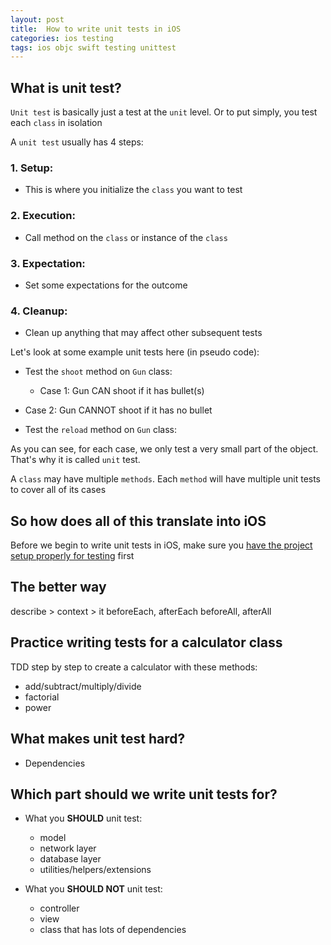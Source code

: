 ```yaml
---
layout: post
title:  How to write unit tests in iOS
categories: ios testing
tags: ios objc swift testing unittest
---
```


## What is unit test?

`Unit test` is basically just a test at the `unit` level. Or to put simply, you test each `class` in isolation

A `unit test` usually has 4 steps:

### 1. Setup:
  * This is where you initialize the `class` you want to test

### 2. Execution:
  * Call method on the `class` or instance of the `class`

### 3. Expectation:
  * Set some expectations for the outcome

### 4. Cleanup:
  * Clean up anything that may affect other subsequent tests

Let's look at some example unit tests here (in pseudo code):

* Test the `shoot` method on `Gun` class:

  * Case 1: Gun CAN shoot if it has bullet(s)
<script src="https://gist.github.com/hoang-tran/4521afc417fd8e2b3c3cdd31d978723e.js"></script>
  * Case 2: Gun CANNOT shoot if it has no bullet
<script src="https://gist.github.com/hoang-tran/645b0c0647b4335e1c57899ed16a14dc.js"></script>

* Test the `reload` method on `Gun` class:
<script src="https://gist.github.com/hoang-tran/6c1f9bab9e85ca53dd30d452de298842.js"></script>

As you can see, for each case, we only test a very small part of the object. That's why it is called `unit` test.

A `class` may have multiple `methods`. Each `method` will have multiple unit tests to cover all of its cases

## So how does all of this translate into iOS

Before we begin to write unit tests in iOS, make sure you [have the project setup properly for testing](/ios/testing/2016/07/24/how-to-setup-testing-for-new-ios-project) first

## The better way

describe > context > it
beforeEach, afterEach
beforeAll, afterAll

## Practice writing tests for a calculator class

TDD step by step to create a calculator with these methods:
* add/subtract/multiply/divide
* factorial
* power

## What makes unit test hard?

* Dependencies

## Which part should we write unit tests for?

* What you **SHOULD** unit test:
  * model
  * network layer
  * database layer
  * utilities/helpers/extensions

* What you **SHOULD NOT** unit test:
  * controller
  * view
  * class that has lots of dependencies
